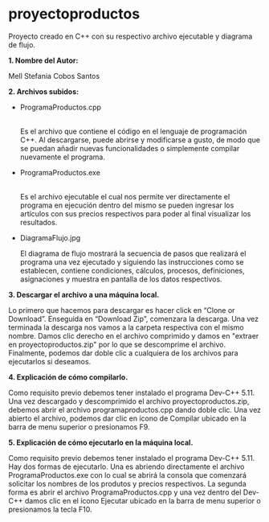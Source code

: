 # proyectoproductos
Proyecto creado en C++ con su respectivo archivo ejecutable y diagrama de flujo. 

<b>1. Nombre del Autor:</b>

Mell Stefania Cobos Santos

<b>2. Archivos subidos:</b> 
<ul>
  <li>ProgramaProductos.cpp</li><br/>

Es el archivo que contiene el código en el lenguaje de programación C++. Al descargarse, puede abrirse y modificarse a gusto, de modo que se puedan añadir nuevas funcionalidades o simplemente compilar nuevamente el programa. <br/>

  <li>ProgramaProductos.exe</li><br/>

Es el archivo ejecutable el cual nos permite ver directamente el programa en ejecución dentro del mismo se pueden ingresar los artículos con sus precios respectivos para poder al final visualizar los resultados. <br/>

  <li>DiagramaFlujo.jpg</li>

El diagrama de flujo mostrará la secuencia de pasos que realizará el programa una vez ejecutado y siguiendo las instrucciones como se establecen, contiene condiciones, cálculos, procesos, definiciones, asignaciones y muestra en pantalla de los datos respectivos. <br/>
</ul>
<b>3. Descargar el archivo a una máquina local. </b><br/>

Lo primero que hacemos para descargar es hacer click en “Clone or Download”.
Enseguida en “Download Zip”, comenzara la descarga.
Una vez terminada la descarga nos vamos a la carpeta respectiva con el mismo nombre. 
Damos clic derecho en el archivo comprimido y damos en "extraer en proyectoproductos.zip" por lo que se descomprime el archivo.
Finalmente, podemos dar doble clic a cualquiera de los archivos para ejecutarlos si deseamos. 

<b>4. Explicación de cómo compilarlo. </b>

Como requisito previo debemos tener instalado el programa Dev-C++ 5.11.
Una vez descargado y descomprimido el archivo proyectoproductos.zip, debemos abrir el archivo programaproductos.cpp dando doble clic. Una vez abierto el archivo, podemos dar clic en ícono de Compilar ubicado en la barra de menu superior o presionamos F9. 

<b>5. Explicación de cómo ejecutarlo en la máquina local. </b>

Como requisito previo debemos tener instalado el programa Dev-C++ 5.11.
Hay dos formas de ejecutarlo. 
Una es abriendo directamente el archivo ProgramaProductos.exe con lo cual se abrirá la consola que comenzará solicitar los nombres de los produtos y precios respectivos. 
La segunda forma es abrir el archivo ProgramaProductos.cpp y una vez dentro del Dev-C++ damos clic en el ícono Ejecutar ubicado en la barra de menu superior o presionamos la tecla F10. 
